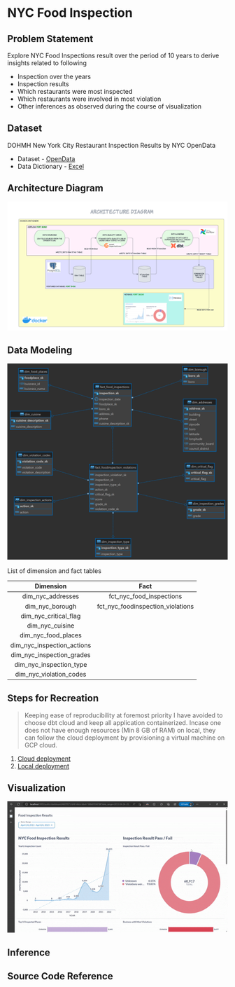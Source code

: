 # NYC Food Inspection


## Problem Statement
Explore NYC Food Inspections result over the period of 10 years to derive insights related to following
* Inspection over the years
* Inspection results
* Which restaurants were most inspected
* Which restaurants were involved in most violation
* Other inferences as observed during the course of visualization

## Dataset

DOHMH New York City Restaurant Inspection Results by NYC OpenData

* Dataset - [OpenData](https://data.cityofnewyork.us/Health/DOHMH-New-York-City-Restaurant-Inspection-Results/43nn-pn8j)
* Data Dictionary - [Excel](https://data.cityofnewyork.us/api/views/43nn-pn8j/files/ec33d2c8-81f5-499a-a238-0213a38239cd?download=true&filename=RestaurantInspectionDataDictionary_09242018.xlsx)

## Architecture Diagram

<img src=images/arch.png >

## Data Modeling

<img src=images/dim.png >

List of dimension and fact tables 

|        **Dimension**       |              **Fact**             |
|:--------------------------:|:---------------------------------:|
| dim_nyc_addresses          | fct_nyc_food_inspections          |
| dim_nyc_borough            | fct_nyc_foodinspection_violations |
| dim_nyc_critical_flag      |                                   |
| dim_nyc_cuisine            |                                   |
| dim_nyc_food_places        |                                   |
| dim_nyc_inspection_actions |                                   |
| dim_nyc_inspection_grades  |                                   |
| dim_nyc_inspection_type    |                                   |
| dim_nyc_violation_codes    |                                   |

<!-- ![arch](images/data_modeling.jpg) -->


## Steps for Recreation

> Keeping ease of reproducibility at foremost priority I have avoided to choose dbt cloud and keep all application containerized. Incase one does not have enough resources (Min 8 GB of RAM) on local, they can follow the cloud deployment by provisioning a virtual machine on GCP cloud.

1. [Cloud deployment](docs/cloud_deploy.md)
2. [Local deployment](docs/local_deploy.md)


## Visualization

![arch](images/dashboard.gif)


## Inference


## Source Code Reference

